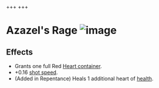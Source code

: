 +++
+++

 # Azazel's Rage ![image](/image/Azazel%27s_Rage.png) 


Effects
---------


* Grants one full Red [Heart container](/wiki/Heart_container "Heart container").
* +0.16 [shot speed](/wiki/Shot_speed "Shot speed").
* (Added in Repentance) Heals 1 additional heart of [health](/wiki/Health "Health").


